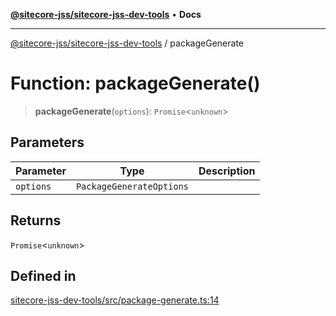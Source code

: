 [**@sitecore-jss/sitecore-jss-dev-tools**](../README.md) • **Docs**

***

[@sitecore-jss/sitecore-jss-dev-tools](../README.md) / packageGenerate

# Function: packageGenerate()

> **packageGenerate**(`options`): `Promise`\<`unknown`\>

## Parameters

| Parameter | Type | Description |
| ------ | ------ | ------ |
| `options` | `PackageGenerateOptions` |  |

## Returns

`Promise`\<`unknown`\>

## Defined in

[sitecore-jss-dev-tools/src/package-generate.ts:14](https://github.com/Sitecore/jss/blob/f73438462e859a2e4056c173073deed1d51387b8/packages/sitecore-jss-dev-tools/src/package-generate.ts#L14)
